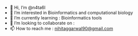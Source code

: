- 👋 Hi, I’m @n4ta6l
- 👀 I’m interested in Bioinformatics and computational biology
- 🌱 I’m currently learning : Bioinformatics tools 
- 💞️ I’m looking to collaborate on : 
- 📫 How to reach me : nihitaggarwal90@gmail.com

<!---
n4ta6l/n4ta6l is a ✨ special ✨ repository because its `README.md` (this file) appears on your GitHub profile.
You can click the Preview link to take a look at your changes.
--->
